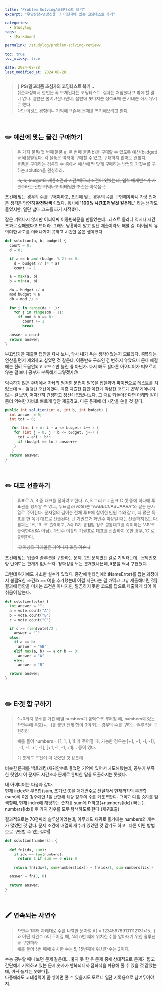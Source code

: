 ```yaml
---
title: "Problem Solving/코딩테스트 보기"
excerpt: "우당탕탕~엉망진창 그 어딘가에 있는 코딩테스트 후기"

categories:
  - Studylog
tags:
  - [Markdown]

permalink: /studylog/problem-solving-review/

toc: true
toc_sticky: true

date: 2024-08-28
last_modified_at: 2024-08-28
---
```


>🌱 __PS/알고리즘 초심자의 코딩테스트 복기...__ <br/>
> 취준과정에서 한번은 꼭 보게된다는 코딩테스트. 결과는 처참했다고 밖에 할 말이 없다. 절반은 풀어야한다던데, 절반에 못미치는 성적표에 큰 기대는 하지 않기로 했다. <br/>
> 다만 이것도 경험이니 기억에 의존해 문제를 복기해보려고 한다.

<br/>

✏️ 예산에 맞는 물건 구매하기
---------------------

> 두 가지 물품(첫 번째 물품 a, 두 번째 물품 b)을 구매할 수 있도록 예산(budget)을 배정받았다. 각 물품은 여러개 구매할 수 있고, 구매하지 않아도 괜찮다.<br/>
> 물품을 구매하는 경우의 수 중에서 예산에 딱 맞게 구매하는 방법의 가짓수를 구하는 solution을 완성하라.<br/>
> 
> ~~(a, b, budget의 제한조건과 시간/메모리 조건이 있었는데, 입력 매개변수가 자연수라는 것만 기억나고 디테일한 조건은 까묵음..)~~

조건에 맞는 경우의 수를 구해야하고, 조건에 맞는 경우의 수를 구현해야하니 가장 먼저 든 생각은 당연히 __완전탐색__ 이었다. 동시에 __'100% 시간초과 날것 같은데..'__ 라는 생각도 들었지만, 일단 냅다 코드를 짜기 시작했다. 


잘은 기억나지 않지만 어찌어찌 이중반복문을 만들었는데.. 테스트 돌리니 역시나 시간초과로 실패했다고 뜨더라. 그래도 당황하지 말고 일단 제출이라도 해볼 걸. 더이상의 유의미한 사고를 이어나가지 못하고 시간만 쏟은 셈이었다.

```python
def solution(a, b, budget) {
  count = 0;
  d = 0;

  if a == b and (budget % 2) == 0:
    d = budget // (4 * a)
    count += 1

  a = max(a, b)
  b = min(a, b)

  da = budget // a
  mod budget % a
  db = mod // b

  for i in range(da + 1):
    for j in range(db + 1):
      if mod % b == 0:
        count += 1
        break
  
  answer = count
  return answer; 
}
```

부끄럽지만 제출한 답안을 다시 보니, 당시 내가 무슨 생각이었는지 모르겠다. 중복되는 연산을 먼저 제외하고 싶었던 것 같은데, 이중반복 구조인 건 변하지 않았으니 문제 해결에는 전혀 도움안되고 코드수만 늘린 꼴 아닌가. 다시 봐도 별다른 아이디어가 떠오르지 않는 걸 보니 공부가 부족해서 그렇겠지😕 

익숙하지 않은 환경에서 자바의 엄격한 문법이 발목을 잡을까봐 파이썬으로 테스트를 치렀는데 ㅎ.. 엄청난 오산이었다. 최종 제출한 답안 이전에 작성한 코드가 *전혀* 기억나지 않는 걸 보면, 어지간히 긴장하고 정신이 없었나보다. 그 때로 되돌아간다면 아래와 같이 좀더 익숙한 자바로 빠르게 답안 제출하고, 다른 문제에 더 시간을 쏟을 것 같다. 

```java
public int solution(int a, int b, int budget) {
  int answer = 0;
  int tot = 0;

   for (int i = 0; i * a <= budget; i++ ) {
    for (int j = 0; j * b <= budget; j++) {
      tot = a*i + b*j
      if (budget == tot) answer++
    }
   }
  return answer; 
}
```

<br/>


✏️ 대표 선출하기
---------------------

> 투표로 A, B 중 대표를 정하려고 한다. A, B 그리고 기권표 C 셋 중에 하나에 투표권을 행사할 수 있고, 투표결과(vote)는 "AABBCCABCAAAA"와 같은 문자열로 주어진다. 문자열의 길이는 전체 투표에 참여한 인원 수와 같고, 더 많은 득표를 한 쪽이 대표로 선출된다. 단 기권표가 과반수 이상일 때는 선출하지 않는다. <br/>
> 결과는 'A', 'B' 로 출력하고, A와 B가 동점일 경우 공동대표를 의미하는 'AB'로 출력한다(BA 아님).
> 과반수 이상의 기권표로 대표를 선출하지 못한 경우, 'C'로 출력한다.<br/>
> 
>~~(더이상의 디테일은 기억나지 않음 이슈..)~~


조건에 맞는 입출력 솔루션을 구한하는 문제. 2번 문제였던 걸로 기억하는데.. 문제번호랑 난이도는 관계가 없나보다. 정확성을 보는 문제였나본데, if문을 써서 구현했다.


그런데 여기에도 사소한 실수가 있었다. 중간에 런타임에러(NameError)를 잡는 과정에서 불필요한 조건(b == 0)을 추가했는데 이걸 지운다는 걸 까먹고 그냥 제출해버린 것🥲 결과에 영향을 미치는 조건은 아니지만, 깔끔하지 못한 코드를 답으로 제출하게 되어 아쉬움이 남는다. 

```python
def solution(vote) {
  int answer = "";
  a = vote.count("A")
  b = vote.count("B")
  c = vote.count("C")

  if c >= (len(vote)/2):
    answer = "C"
  else: 
    if a == b:
      answer = "AB"
    elif max(a, b) == a or b == 0: 
      answer = "A"
    else:
      answer = "B"

  return answer; 
}
```

<br/>


✏️ 타겟 합 구하기
---------------------

> 0~9까지 정수를 가진 배열 numbers가 입력으로 주어질 때, numbers에 있는 자연수에 부호(+, -)를 붙인 전체 합이 0이 되는 경우의 수를 구하는 솔루션을 구현하라<br/>
> 
> 예를 들어  numbers = [1, 1, 1, 1] 가 주어질 때, 가능한 경우는 [+1, +1, -1, -1], [+1, -1, +1, -1], [+1, -1, -1, +1]... 등이 있다.<br/>
> 
> ~~이 문제도 조건이 더 있었던 것 같은데...~~

비슷한 문제를 백트래킹/재귀함수로 풀었던 기억이 있어서 시도해봤는데, 공부가 부족한 탓인지 이 문제도 시간초과 문제로 완벽한 답을 도출하지는 못했다. <br/>

내 아이디어는 다음과 같다. <br/>
현재 index와 부분합(sum, 초기값 0)을 매개변수로 전달해서 현재까지의 부분합(sum)이 0인 경우에만 1을 반환해 해당 경우의 수를 카운트한다. 그리고 다음 숫자를 탐색할때, 현재 index에 해당하는 숫자를 sum에 더하고(+numbers[idx]) 빼는(-numbers[idx]) 두 가지 경우를 모두 탐색하도록 한다.(재귀호출)

결과적으로는 70점짜리 솔루션이었는데, 아무래도 재귀로 풀기에는 numbers의 개수가 많았던 것 같다.  문제 조건에 배열의 개수가 있었던 것 같기도 하고.. 다른 어떤 방법으로 구현할 수 있는걸까🤔 

```python
def solution(numbers): {
  
  def fn(idx, sum):
    if idx == len(numbers):
      return 1 if sum == 0 else 0

    return fn(idx+1, sum+numbers[idx]) + fn(idx+1, sum-numbers[idx])

  answer = fn(0, 0)    

  return answer; 
}
```

<br/>

🖍 연속되는 자연수
---------------------

> 자연수 1부터 차례대로 수를 나열한 문자열 A( = 123456789101112131415...)와 어떤 자연수 n이 주어질 때, A의 n번 째에 위치한 수를 알아내기 위한 솔루션을 구현하라<br/>
> 예를 들어 5번 째에 위치한 수는 5, 15번째에 위치한 수는 2이다.


수능 공부할 때나 보던 문제 같은데... 풀지 못 한 두 문제 중에 상대적으로 문제가 짧고 간단해서 기억하고 있는 문제.숫자가 반복되니까 점화식을 이용해 풀 수 있을 것 같았는데, 아직 풀지는 못했다🫥.<br/>나중에라도 코테실력이 좀 쌓이면 풀 수 있을지도 모르니 일단 기록용으로 남겨두어야지.
